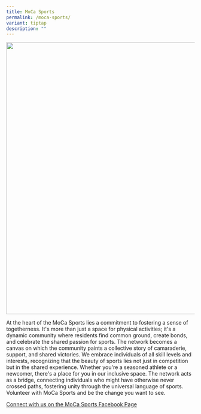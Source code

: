 ```yaml
---
title: MoCa Sports
permalink: /moca-sports/
variant: tiptap
description: ""
---
```

<div class="isomer-image-wrapper">
<img style="width: 725px; color: rgb(0, 0, 0); font-family: system-ui, -apple-system, &quot;system-ui&quot;, &quot;Segoe UI&quot;, Roboto, Oxygen, Ubuntu, Cantarell, &quot;Open Sans&quot;, &quot;Helvetica Neue&quot;, sans-serif; font-size: medium; font-style: normal; font-variant-ligatures: normal; font-variant-caps: normal; font-weight: 400; letter-spacing: normal; orphans: 2; text-align: start; text-indent: 0px; text-transform: none; widows: 2; word-spacing: 0px; -webkit-text-stroke-width: 0px; white-space: normal; text-decoration-thickness: initial; text-decoration-style: initial; text-decoration-color: initial;" height="auto" width="100%" src="https://moca.sgp1.cdn.digitaloceanspaces.com/Volunteer%20with%20Us/6569dd2a0a947202a1269559_64f704d86e53d316ac87a196_25%2520%2526%252026%2520July%25202022-2.webp">
</div>
<p>At the heart of the MoCa Sports lies a commitment to fostering a sense
of togetherness. It's more than just a space for physical activities; it's
a dynamic community where residents find common ground, create bonds, and
celebrate the shared passion for sports. The network becomes a canvas on
which the community paints a collective story of camaraderie, support,
and shared victories. We embrace individuals of all skill levels and interests,
recognizing that the beauty of sports lies not just in competition but
in the shared experience. Whether you're a seasoned athlete or a newcomer,
there's a place for you in our inclusive space. The network acts as a bridge,
connecting individuals who might have otherwise never crossed paths, fostering
unity through the universal language of sports. Volunteer with MoCa Sports
and be the change you want to see.</p>
<p><a href="https://www.facebook.com/profile.php?id=100063897858666" rel="noopener noreferrer nofollow" target="_blank">Connect with us on the MoCa Sports Facebook Page</a>
</p>
<p></p>
